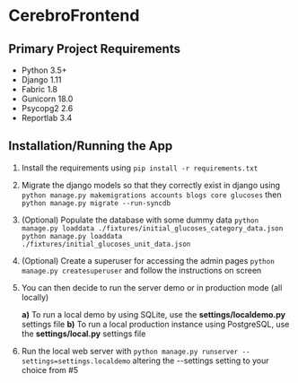 # CerebroFrontend
## Primary Project Requirements
* Python 3.5+
* Django 1.11
* Fabric 1.8
* Gunicorn 18.0
* Psycopg2 2.6
* Reportlab 3.4


## Installation/Running the App
1. Install the requirements using `pip install -r requirements.txt`
2. Migrate the django models so that they correctly exist in django using
   `python manage.py makemigrations accounts blogs core glucoses` then
   `python manage.py migrate --run-syncdb`
3. (Optional) Populate the database with some dummy data
`python manage.py loaddata ./fixtures/initial_glucoses_category_data.json`
`python manage.py loaddata ./fixtures/initial_glucoses_unit_data.json`
4. (Optional) Create a superuser for accessing the admin pages
`python manage.py createsuperuser` and follow the instructions on screen
5. You can then decide to run the server demo or in production mode (all locally)

    **a)** To run a local demo by using SQLite, use the **settings/localdemo.py** settings file
    **b)** To run a local production instance using PostgreSQL, use the **settings/local.py** settings file

6. Run the local web server with `python manage.py runserver --settings=settings.localdemo`
altering the --settings setting to your choice from #5